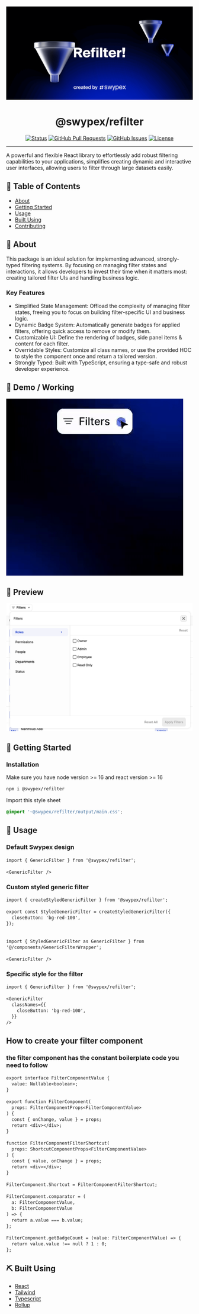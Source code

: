 [![Logo](./src/assets/emblem.png)](https://www.npmjs.com/package/@swypex/refilter)

<h1 align="center">@swypex/refilter</h1>

<div align="center">

[![Status](https://img.shields.io/badge/status-active-success.svg)](https://github.com/useswype/refilter/)
[![GitHub Pull Requests](https://img.shields.io/github/issues-pr/useswype/refilter)](https://github.com/useswype/refilter/pulls)
[![GitHub Issues](https://img.shields.io/github/issues/useswype/refilter)](https://github.com/useswype/refilter/issues)
[![License](https://img.shields.io/badge/license-MIT-blue.svg)](/LICENSE)

</div>

---


A powerful and flexible React library to effortlessly add robust filtering capabilities to your applications, simplifies
creating dynamic and interactive user interfaces, allowing users to filter through large datasets easily.

## 📝 Table of Contents

- [About](#-about)
- [Getting Started](#-getting-started)
- [Usage](#-usage)
- [Built Using](#-built-using)
- [Contributing](https://github.com/useswype/refilter/graphs/contributors)

## 🧐 About

This package is an ideal solution for implementing advanced, strongly-typed filtering systems. By focusing on managing
filter states and interactions, it allows developers to invest their time when it matters most: creating tailored
filter UIs and handling business logic.

### Key Features

- Simplified State Management: Offload the complexity of managing filter states, freeing you to focus on building
  filter-specific UI and business logic.
- Dynamic Badge System: Automatically generate badges for applied filters, offering quick access to remove or modify
  them.
- Customizable UI: Define the rendering of badges, side panel items & content for each filter.
- Overridable Styles: Customize all class names, or use the provided HOC to style the component once and return a
  tailored version.
- Strongly Typed: Built with TypeScript, ensuring a type-safe and robust developer experience.

## 🎥 Demo / Working

![Working](./src/assets/demo.gif)

## 💭 Preview

![Working](./src/assets/preview.png)

## 🏁 Getting Started

### Installation

Make sure you have node version >= 16 and react version >= 16

```bash
npm i @swypex/refilter
``` 

Import this style sheet

```css
@import '~@swypex/refilter/output/main.css';
```

## 🎈 Usage

### Default Swypex design

```tsx
import { GenericFilter } from '@swypex/refilter';

<GenericFilter />
```

### Custom styled generic filter

```tsx
import { createStyledGenericFilter } from '@swypex/refilter';

export const StyledGenericFilter = createStyledGenericFilter({
  closeButton: 'bg-red-100',
});


import { StyledGenericFilter as GenericFilter } from '@/components/GenericFilterWrapper';

<GenericFilter />
```

### Specific style for the filter

```tsx
import { GenericFilter } from '@swypex/refilter';

<GenericFilter
  classNames={{
    closeButton: 'bg-red-100',
  }}
/>
```

## How to create your filter component

### the filter component has the constant boilerplate code you need to follow

```tsx
export interface FilterComponentValue {
  value: Nullable<boolean>;
}

export function FilterComponent(
  props: FilterComponentProps<FilterComponentValue>
) {
  const { onChange, value } = props;
  return <div></div>;
}

function FilterComponentFilterShortcut(
  props: ShortcutComponentProps<FilterComponentValue>
) {
  const { value, onChange } = props;
  return <div></div>;
}

FilterComponent.Shortcut = FilterComponentFilterShortcut;

FilterComponent.comparator = (
  a: FilterComponentValue,
  b: FilterComponentValue
) => {
  return a.value === b.value;
};

FilterComponent.getBadgeCount = (value: FilterComponentValue) => {
  return value.value !== null ? 1 : 0;
};
```

## ⛏️ Built Using

- [React](https://react.dev/)
- [Tailwind](https://tailwindcss.com/)
- [Typescript](https://www.typescriptlang.org/)
- [Rollup](https://rollupjs.org/)

